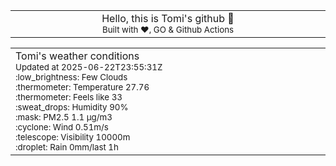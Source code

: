 
<div align="center">
<table>
<tbody>
<td align="center">
<img width="2000" height="0"><br>
Hello, this is Tomi's github 👋<br>
<sup>Built with ❤️, GO & Github Actions</sup><br>
<img width="2000" height="0">
</td>
</tbody>
</table>
</div>
<table>
<tbody>
<td align="left">
<img width="2000" height="0"><br>
Tomi's weather conditions<br>
<sup>Updated at 2025-06-22T23:55:31Z</sup><br>
<sup>:low_brightness: Few Clouds</sup><br>
<sup>:thermometer: Temperature 27.76 </sup><br>
<sup>:thermometer: Feels like 33</sup><br>
<sup>:sweat_drops: Humidity 90%</sup><br>
<sup>:mask: PM2.5 1.1 μg/m3</sup><br>
<sup>:cyclone: Wind 0.51m/s </sup><br>
<sup>:telescope: Visibility 10000m </sup><br>
<sup>:droplet: Rain 0mm/last 1h </sup><br>
<img width="2000" height="0">
</td>
<td align="left">
<img width="2000" height="0"><br>
<br>
<img width="2000" height="0">
</td>
</tbody>
</table>
</div>
    